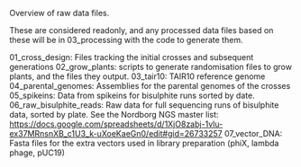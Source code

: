 Overview of raw data files.

These are considered readonly, and any processed data files based on these will
be in 03_processing with the code to generate them.

01_cross_design: Files tracking the initial crosses and subsequent generations
02_grow_plants: scripts to generate randomisation files to grow plants, and the
    files they output.
03_tair10: TAIR10 reference genome
04_parental_genomes: Assemblies for the parental genomes of the crosses
05_spikeins: Data from spikeins for bisulphite runs sorted by date.
06_raw_bisulphite_reads: Raw data for full sequencing runs of bisulphite data,
    sorted by plate. See the Nordborg NGS master list:
    https://docs.google.com/spreadsheets/d/1XjO8zabj-1vlu-ex37MRnsnXB_c1U3_k-uXoeKaeGn0/edit#gid=26733257
07_vector_DNA: Fasta files for the extra vectors used in library preparation
    (phiX, lambda phage, pUC19)
